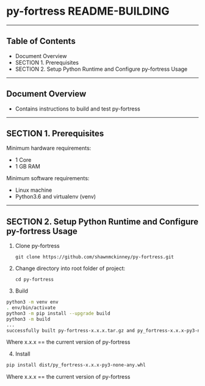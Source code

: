 # py-fortress README-BUILDING
-------------------------------------------------------------------------------
## Table of Contents

 * Document Overview
 * SECTION 1. Prerequisites
 * SECTION 2. Setup Python Runtime and Configure py-fortress Usage
___________________________________________________________________________________
## Document Overview

 * Contains instructions to build and test py-fortress
___________________________________________________________________________________
## SECTION 1. Prerequisites

Minimum hardware requirements:
 * 1 Core
 * 1 GB RAM

Minimum software requirements:
 * Linux machine
 * Python3.6 and virtualenv (venv)
________________________________________________________________________________
## SECTION 2. Setup Python Runtime and Configure py-fortress Usage

1. Clone py-fortress
    ```
    git clone https://github.com/shawnmckinney/py-fortress.git
    ```

2. Change directory into root folder of project:
    ```
    cd py-fortress
    ```

3. Build

```bash
python3 -m venv env
. env/bin/activate
python3 -m pip install --upgrade build
python3 -m build
...
successfully built py-fortress-x.x.x.tar.gz and py_fortress-x.x.x-py3-none-any.wh
```

Where x.x.x == the current version of py-fortress

4. Install

```bash
pip install dist/py_fortress-x.x.x-py3-none-any.whl
```

Where x.x.x == the current version of py-fortress